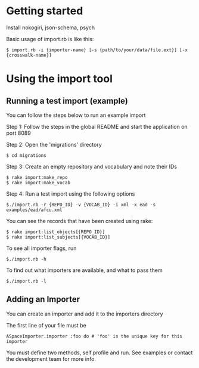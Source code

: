 # Getting started

Install nokogiri, json-schema, psych

Basic usage of import.rb is like this:
  
	$ import.rb -i {importer-name} [-s {path/to/your/data/file.ext}] [-x {crosswalk-name}]

# Using the import tool

## Running a test import (example)

You can follow the steps below to run an example import

Step 1: Follow the steps in the global README and start the application on port 8089

Step 2: Open the 'migrations' directory

	$ cd migrations

Step 3: Create an empty repository and vocabulary and note their IDs

	$ rake import:make_repo
	$ rake import:make_vocab

Step 4: Run a test import using the following options
		
	$./import.rb -r {REPO_ID} -v {VOCAB_ID} -i xml -x ead -s examples/ead/afcu.xml

You can see the records that have been created using rake:

	$ rake import:list_objects[{REPO_ID}]
	$ rake import:list_subjects[{VOCAB_ID}]

To see all importer flags, run
				
	$./import.rb -h

To find out what importers are available, and what to pass them
	
	$./import.rb -l

## Adding an Importer

You can create an importer and add it to the importers directory
	
The first line of your file must be
	
	ASpaceImporter.importer :foo do # 'foo' is the unique key for this importer

You must define two methods, self.profile and run. See examples or contact the development team for more info.
	


